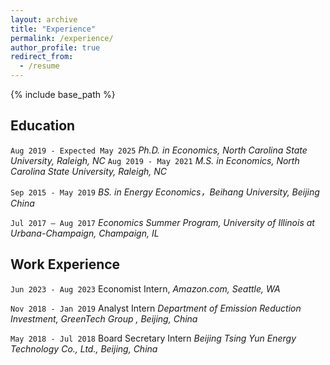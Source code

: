 ```yaml
---
layout: archive
title: "Experience"
permalink: /experience/
author_profile: true
redirect_from:
  - /resume
---
```


{% include base_path %}

## Education

`Aug 2019 - Expected May 2025`
*Ph.D. in Economics, North Carolina State University, Raleigh, NC*
`Aug 2019 - May 2021`
*M.S. in Economics, North Carolina State University, Raleigh, NC*

`Sep 2015 - May 2019`
*BS. in Energy Economics，Beihang University, Beijing China*

`Jul 2017 – Aug 2017`
*Economics Summer Program, University of Illinois at Urbana-Champaign,		Champaign, IL* 




## Work Experience
`Jun 2023 - Aug 2023` Economist Intern, *Amazon.com, Seattle, WA*

`Nov 2018 - Jan 2019` Analyst Intern *Department of Emission Reduction Investment, GreenTech Group , Beijing, China*

`May 2018 - Jul 2018` Board Secretary Intern *Beijing Tsing Yun Energy Technology Co., Ltd., Beijing, China*




<!-- ### Footer

Last updated: Sep 2023 -->


